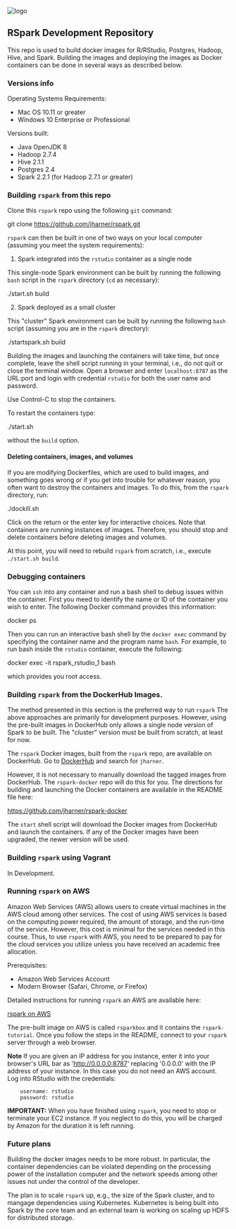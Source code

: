 ![logo](./rsparklogo.jpg)

## RSpark Development Repository

This repo is used to build docker images for R/RStudio, Postgres, Hadoop, Hive, and Spark. Building the images and deploying the images as Docker containers can be done in several ways as described below.  

### Versions info

Operating Systems Requirements:  

* Mac OS 10.11 or greater  
* Windows 10 Enterprise or Professional  

Versions built:  

* Java		OpenJDK 8  
* Hadoop 	2.7.4  
* Hive 		2.1.1  
* Postgres	2.4  
* Spark		2.2.1 (for Hadoop 2.7.1 or greater)  

### Building `rspark` from this repo

Clone this `rspark` repo using the following `git` command:  

git clone https://github.com/jharner/rspark.git

`rspark` can then be built in one of two ways on your local computer (assuming you meet the system requirements):

1. Spark integrated into the `rstudio` container as a single node

This single-node Spark environment can be built by running the following `bash` script in the `rspark` directory (`cd` as necessary):

./start.sh build

2. Spark deployed as a small cluster

This "cluster" Spark environment can be built by running the following `bash` script (assuming you are in the `rspark` directory):

./startspark.sh build

Building the images and launching the containers will take time, but once complete, leave the shell script running in your terminal, i.e., do not quit or close the terminal window. Open a browser and enter `localhost:8787` as the URL:port and login with credential `rstudio` for both the user name and password.

Use Control-C to stop the containers.

To restart the containers type:  

./start.sh  

without the `build` option.

#### Deleting containers, images, and volumes

If you are modifying Dockerfiles, which are used to build images, and something goes wrong or if you get into trouble for whatever reason, you often want to destroy the containers and images. To do this, from the `rspark` directory, run:  

./dockill.sh

Click on the return or the enter key for interactive choices. Note that containers are running instances of images. Therefore, you should stop and delete containers before deleting images and volumes.

At this point, you will need to rebuild `rspark` from scratch, i.e., execute `./start.sh build`.

### Debugging containers

You can `ssh` into any container and run a bash shell to debug issues within the container. First you meed to identify the name or ID of the container you wish to enter. The following Docker command provides this information: 

docker ps

Then you can run an interactive bash shell by the `docker exec` command by specifying the container name and the program name `bash`. For example, to run bash inside the `rstudio` container, execute the following: 

docker exec -it rspark_rstudio_1 bash

which provides you root access.

### Building `rspark` from the DockerHub Images.

The method presented in this section is the preferred way to run `rspark` The above approaches are primarily for development purposes. However, using the pre-built images in DockerHub only allows a single node version of Spark to be built. The "cluster" version must be built from scratch, at least for now.

The `rspark` Docker images, built from the `rspark` repo, are available on DockerHub. Go to [DockerHub](https://hub.docker.com) and search for `jharner`.

However, it is not necessary to manually download the tagged images from DockerHub. The `rspark-docker` repo will do this for you. The directions for building and launching the Docker containers are available in the README file here:  

https://github.com/jharner/rspark-docker  

The `start` shell script will download the Docker images from DockerHub and launch the containers. If any of the Docker images have been upgraded, the newer version will be used.

### Building `rspark` using Vagrant

In Development.

### Running `rspark` on AWS

Amazon Web Services (AWS) allows users to create virtual machines in the AWS cloud among other services. The cost of using AWS services is based on the computing power required, the amount of storage, and the run-time of the service. However, this cost is minimal for the services needed in this course. Thus, to use `rspark` with AWS, you need to be prepared to pay for the cloud services you utilize unless you have received an academic free allocation.

Prerequisites:  

* Amazon Web Services Account  
* Modern Browser (Safari, Chrome, or Firefox)

Detailed instructions for running `rspark` an AWS are available here:  

[rspark on AWS](https://github.com/jharner/rspark/blob/master/AWS/README.md)

The pre-built image on AWS is called `rsparkbox` and it contains the `rspark-tutorial`. Once you follow the steps in the README, connect to your `rspark` server through a web browser.

**Note** If you are given an IP address for you instance, enter it into your browser's URL bar as 'http://0.0.0.0:8787' replacing '0.0.0.0' with the IP address of your instance. In this case you do not need an AWS account. Log into RStudio with the credentials:

		username: rstudio
		password: rstudio

**IMPORTANT:** When you have finished using `rspark`, you need to stop or terminate your EC2 instance. If you neglect to do this, you will be charged by Amazon for the duration it is left running.

### Future plans

Building the docker images needs to be more robust. In particular, the container dependencies can be violated depending on the processing power of the installation computer and the network speeds among other issues not under the control of the developer.

The plan is to scale `rspark` up, e.g., the size of the Spark cluster, and to mangage dependencies using Kubernetes.  Kubernetes is being built into Spark by the core team and an external team is working on scaling up HDFS for distributed storage. 



 




